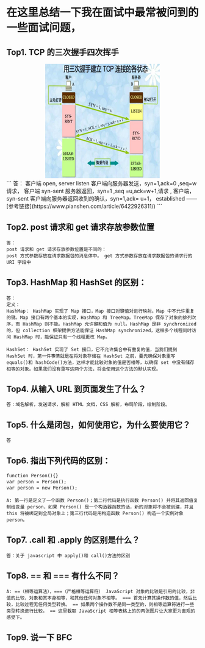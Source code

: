 # 在这里总结一下我在面试中最常被问到的一些面试问题，

## Top1. TCP 的三次握手四次挥手

<div style="text-align:center"><img width="300px" height="300px" src="img/TCP三次握手.png" style="text-align:center;margin:auto" alt="img">
</div>
```
答：
客户端 open, server listen
客户端向服务器发送，syn=1,ack=0 ,seq=w 请求， 客户端 syn-sent
服务器返回，syn=1 ,seq =u,ack=w+1,请求 , 客户端，syn-sent
客户端向服务器返回收到的确认，syn=1,ack= u+1， established —— [参考链接](https://www.pianshen.com/article/6422926311/)
```

## Top2. post 请求和 get 请求存放参数位置

```
答：
post 请求和 get 请求存放参数位置是不同的：
post 方式参数存放在请求数据包的消息体中。 get 方式参数存放在请求数据包的请求行的 URI 字段中
```

## Top3. HashMap 和 HashSet 的区别：

```
答：
定义：
HashMap： HashMap 实现了 Map 接口，Map 接口对键值对进行映射。Map 中不允许重复的键。Map 接口有两个基本的实现，HashMap 和 TreeMap。TreeMap 保存了对象的排列次序，而 HashMap 则不能。HashMap 允许键和值为 null。HashMap 是非 synchronized 的，但 collection 框架提供方法能保证 HashMap synchronized，这样多个线程同时访问 HashMap 时，能保证只有一个线程更改 Map。

HashSet： HashSet 实现了 Set 接口，它不允许集合中有重复的值，当我们提到 HashSet 时，第一件事情就是在将对象存储在 HashSet 之前，要先确保对象重写 equals()和 hashCode()方法，这样才能比较对象的值是否相等，以确保 set 中没有储存相等的对象。如果我们没有重写这两个方法，将会使用这个方法的默认实现。
```

## Top4. 从输入 URL 到页面发生了什么？

```
答：域名解析，发送请求，解析 HTML 文档，CSS 解析，布局阶段，绘制阶段。
```

## Top5. 什么是闭包，如何使用它，为什么要使用它？

```
答
```

## Top6. 指出下列代码的区别：

```
function Person(){}
var person = Person();
var person = new Person();

A: 第一行是定义了一个函数 Person()；第二行代码是执行函数 Person() 并将其返回值复制给变量 person，如果 Person() 是一个构造器函数的话，新的对象将不会被创建，并且 this 将被绑定到全局对象上；第三行代码是用构造函数 Person() 构造一个实例对象 person。
```

## Top7. .call 和 .apply 的区别是什么？

```
答：关于 javascript 中 apply()和 call()方法的区别
```

## Top8. == 和 === 有什么不同？

```
A: ==（相等运算法），===（严格相等运算符） JavaScript 对象的比较是引用的比较，非值的比较，对象和其本身相等，和其他任何对象不相等。 === 首先计算其操作数的值，然后比较，比较过程无任何类型转换。 == 如果两个操作数不是同一类型的，则相等运算符进行一些类型转换进行比较。 == 这里截取 JavaScript 相等表格上的的两张图片让大家更为直观的感受下。
```

## Top9. 说一下 BFC
